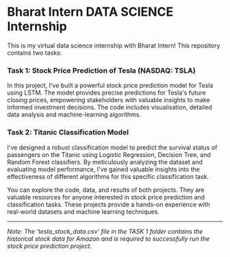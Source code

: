 # Bharat Intern DATA SCIENCE Internship

This is my virtual data science internship with Bharat Intern! This repository contains two tasks:

### Task 1: Stock Price Prediction of Tesla (NASDAQ: TSLA)

In this project, I've built a powerful stock price prediction model for Tesla using LSTM. The model provides precise predictions for Tesla's future closing prices, empowering stakeholders with valuable insights to make informed investment decisions. The code includes visualisation, detailed data analysis and machine-learning algorithms.

### Task 2: Titanic Classification Model

I've designed a robust classification model to predict the survival status of passengers on the Titanic using Logistic Regression, Decision Tree, and Random Forest classifiers. By meticulously analyzing the dataset and evaluating model performance, I've gained valuable insights into the effectiveness of different algorithms for this specific classification task.

You can explore the code, data, and results of both projects. They are valuable resources for anyone interested in stock price prediction and classification tasks. These projects provide a hands-on experience with real-world datasets and machine learning techniques.

---

*Note: The 'tesla_stock_data.csv' file in the TASK 1 folder contains the historical stock data for Amazon and is required to successfully run the stock price prediction project.*
